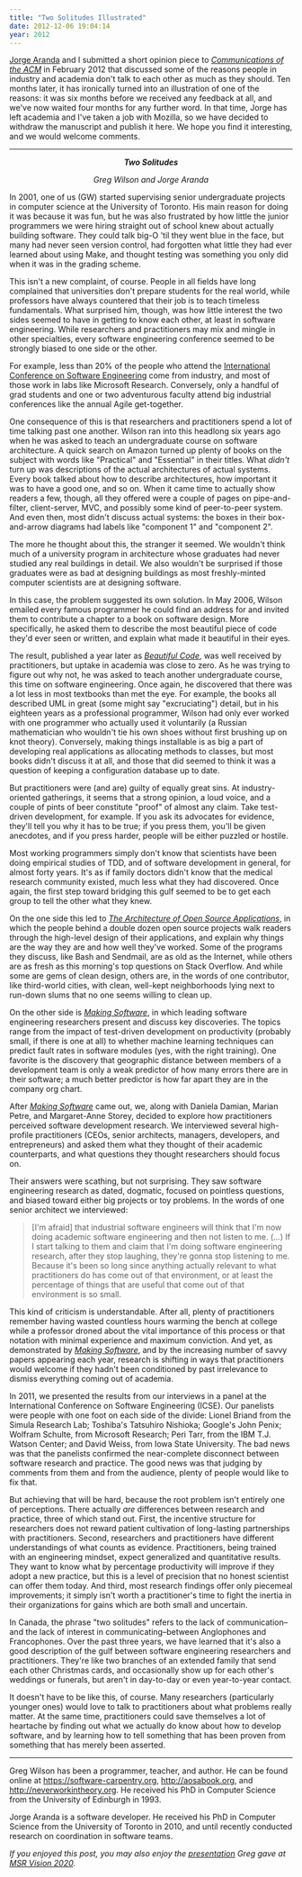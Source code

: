 ```yaml
---
title: "Two Solitudes Illustrated"
date: 2012-12-06 19:04:14
year: 2012
---
```

<p><a href="http://cuevano.ca/">Jorge Aranda</a> and I submitted a short opinion piece to <a href="http://cacm.acm.org/"><cite>Communications of the ACM</cite></a> in February 2012 that discussed some of the reasons people in industry and academia don't talk to each other as much as they should. Ten months later, it has ironically turned into an illustration of one of the reasons: it was six months before we received any feedback at all, and we've now waited four months for any further word. In that time, Jorge has left academia and I've taken a job with Mozilla, so we have decided to withdraw the manuscript and publish it here. We hope you find it interesting, and we would welcome comments.</p>

<hr />
<p style="text-align: center;"><strong><em>Two Solitudes</em></strong></p>
<p style="text-align: center;"><em>Greg Wilson and Jorge Aranda</em></p>
<p>In 2001, one of us (GW) started supervising senior undergraduate projects in computer science at the University of Toronto. His main reason for doing it was because it was fun, but he was also frustrated by how little the junior programmers we were hiring straight out of school knew about actually building software. They could talk big-O 'til they went blue in the face, but many had never seen version control, had forgotten what little they had ever learned about using Make, and thought testing was something you only did when it was in the grading scheme.</p>

<p>This isn't a new complaint, of course. People in all fields have long complained that universities don't prepare students for the real world, while professors have always countered that their job is to teach timeless fundamentals. What surprised him, though, was how little interest the two sides seemed to have in getting to know each other, at least in software engineering. While researchers and practitioners may mix and mingle in other specialties, every software engineering conference seemed to be strongly biased to one side or the other.</p>

<p>For example, less than 20% of the people who attend the <a href="http://www.icse-conferences.org">International Conference on Software Engineering</a> come from industry, and most of those work in labs like Microsoft Research. Conversely, only a handful of grad students and one or two adventurous faculty attend big industrial conferences like the annual Agile get-together.</p>

<p>One consequence of this is that researchers and practitioners spend a lot of time talking past one another. Wilson ran into this headlong six years ago when he was asked to teach an undergraduate course on software architecture. A quick search on Amazon turned up plenty of books on the subject with words like "Practical" and "Essential" in their titles. What <em>didn't</em> turn up was descriptions of the actual architectures of actual systems. Every book talked about how to describe architectures, how important it was to have a good one, and so on. When it came time to actually show readers a few, though, all they offered were a couple of pages on pipe-and-filter, client-server, MVC, and possibly some kind of peer-to-peer system. And even then, most didn't discuss actual systems: the boxes in their box-and-arrow diagrams had labels like "component 1" and "component 2".</p>

<p>The more he thought about this, the stranger it seemed. We wouldn't think much of a university program in architecture whose graduates had never studied any real buildings in detail. We also wouldn't be surprised if those graduates were as bad at designing buildings as most freshly-minted computer scientists are at designing software.</p>

<p>In this case, the problem suggested its own solution. In May 2006, Wilson emailed every famous programmer he could find an address for and invited them to contribute a chapter to a book on software design. More specifically, he asked them to describe the most beautiful piece of code they'd ever seen or written, and explain what made it beautiful in their eyes.</p>

<p>The result, published a year later as <a href="http://www.amazon.com/Beautiful-Code-Leading-Programmers-Practice/dp/0596510047/"><cite>Beautiful Code</cite></a>, was well received by practitioners, but uptake in academia was close to zero. As he was trying to figure out why not, he was asked to teach another undergraduate course, this time on software engineering. Once again, he discovered that there was a lot less in most textbooks than met the eye. For example, the books all described UML in great (some might say "excruciating") detail, but in his eighteen years as a professional programmer, Wilson had only ever worked with one programmer who actually used it voluntarily (a Russian mathematician who wouldn't tie his own shoes without first brushing up on knot theory). Conversely, making things installable is as big a part of developing real applications as allocating methods to classes, but most books didn't discuss it at all, and those that did seemed to think it was a question of keeping a configuration database up to date.</p>

<p>But practitioners were (and are) guilty of equally great sins. At industry-oriented gatherings, it seems that a strong opinion, a loud voice, and a couple of pints of beer constitute "proof" of almost any claim. Take test-driven development, for example. If you ask its advocates for evidence, they'll tell you why it has to be true; if you press them, you'll be given anecdotes, and if you press harder, people will be either puzzled or hostile.</p>

<p>Most working programmers simply don't know that scientists have been doing empirical studies of TDD, and of software development in general, for almost forty years. It's as if family doctors didn't know that the medical research community existed, much less what they had discovered. Once again, the first step toward bridging this gulf seemed to be to get each group to tell the other what they knew.</p>

<p>On the one side this led to <a href="http://aosabook.org"><cite>The Architecture of Open Source Applications</cite></a>, in which the people behind a double dozen open source projects walk readers through the high-level design of their applications, and explain why things are the way they are and how well they've worked. Some of the programs they discuss, like Bash and Sendmail, are as old as the Internet, while others are as fresh as this morning's top questions on Stack Overflow. And while some are gems of clean design, others are, in the words of one contributor, like third-world cities, with clean, well-kept neighborhoods lying next to run-down slums that no one seems willing to clean up.</p>

<p>On the other side is <a href="http://www.amazon.com/Making-Software-Really-Works-Believe/dp/0596808321/"><cite>Making Software</cite></a>, in which leading software engineering researchers present and discuss key discoveries. The topics range from the impact of test-driven development on productivity (probably small, if there is one at all) to whether machine learning techniques can predict fault rates in software modules (yes, with the right training). One favorite is the discovery that geographic distance between members of a development team is only a weak predictor of how many errors there are in their software; a much better predictor is how far apart they are in the company org chart.</p>

<p>After <a href="http://www.amazon.com/Making-Software-Really-Works-Believe/dp/0596808321/"><cite>Making Software</cite></a> came out, we, along with Daniela Damian, Marian Petre, and Margaret-Anne Storey, decided to explore how practitioners perceived software development research. We interviewed several high-profile practitioners (CEOs, senior architects, managers, developers, and entrepreneurs) and asked them what they thought of their academic counterparts, and what questions they thought researchers should focus on.</p>

<p>Their answers were scathing, but not surprising. They saw software engineering research as dated, dogmatic, focused on pointless questions, and biased toward either big projects or toy problems. In the words of one senior architect we interviewed:</p>
<blockquote>[I'm afraid] that industrial software engineers will think that I'm now doing academic software engineering and then not listen to me. (...) If I start talking to them and claim that I'm doing software engineering research, after they stop laughing, they're gonna stop listening to me. Because it's been so long since anything actually relevant to what practitioners do has come out of that environment, or at least the percentage of things that are useful that come out of that environment is so small.</blockquote>
<p>This kind of criticism is understandable. After all, plenty of practitioners remember having wasted countless hours warming the bench at college while a professor droned about the vital importance of this process or that notation with minimal experience and maximum conviction. And yet, as demonstrated by <a href="http://www.amazon.com/Making-Software-Really-Works-Believe/dp/0596808321/"><cite>Making Software</cite></a>, and by the increasing number of savvy papers appearing each year, research is shifting in ways that practitioners would welcome if they hadn't been conditioned by past irrelevance to dismiss everything coming out of academia.</p>

<p>In 2011, we presented the results from our interviews in a panel at the International Conference on Software Engineering (ICSE). Our panelists were people with one foot on each side of the divide: Lionel Briand from the Simula Research Lab; Toshiba's Tatsuhiro Nishioka; Google's John Penix; Wolfram Schulte, from Microsoft Research; Peri Tarr, from the IBM T.J. Watson Center; and David Weiss, from Iowa State University. The bad news was that the panelists confirmed the near-complete disconnect between software research and practice. The good news was that judging by comments from them and from the audience, plenty of people would like to fix that.</p>

<p>But achieving that will be hard, because the root problem isn't entirely one of perceptions. There actually <em>are</em> differences between research and practice, three of which stand out. First, the incentive structure for researchers does not reward patient cultivation of long-lasting partnerships with practitioners. Second, researchers and practitioners have different understandings of what counts as evidence. Practitioners, being trained with an engineering mindset, expect generalized and quantitative results. They want to know what by percentage productivity will improve if they adopt a new practice, but this is a level of precision that no honest scientist can offer them today. And third, most research findings offer only piecemeal improvements; it simply isn't worth a practitioner's time to fight the inertia in their organizations for gains which are both small and uncertain.</p>

<p>In Canada, the phrase "two solitudes" refers to the lack of communication–and the lack of interest in communicating–between Anglophones and Francophones. Over the past three years, we have learned that it's also a good description of the gulf between software engineering researchers and practitioners. They're like two branches of an extended family that send each other Christmas cards, and occasionally show up for each other's weddings or funerals, but aren't in day-to-day or even year-to-year contact.</p>

<p>It doesn't have to be like this, of course. Many researchers (particularly younger ones) would love to talk to practitioners about what problems really matter. At the same time, practitioners could save themselves a lot of heartache by finding out what we actually do know about how to develop software, and by learning how to tell something that has been proven from something that has merely been asserted.</p>

<hr />

<p>Greg Wilson has been a programmer, teacher, and author. He can be found online at <a href="https://software-carpentry.org">https://software-carpentry.org</a>, <a href="http://aosabook.org">http://aosabook.org</a>, and <a href="http://neverworkintheory.org">http://neverworkintheory.org</a>. He received his PhD in Computer Science from the University of Edinburgh in 1993.</p>

<p>Jorge Aranda is a software developer. He received his PhD in Computer Science from the University of Toronto in 2010, and until recently conducted research on coordination in software teams.</p>

<p><em>If you enjoyed this post, you may also enjoy the <a href="http://www.slideshare.net/gvwilson/two-solitudes">presentation</a> Greg gave at <a href="http://msrcanada.org/msrvision2020/">MSR Vision 2020</a>.</em></p>
